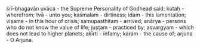 śrī-bhagavān uvāca - the Supreme Personality of Godhead said; kutaḥ - wherefrom; tvā - unto you; kaśmalam - dirtiness; idam - this lamentation; viṣame - in this hour of crisis; samupasthitam - arrived; anārya - persons who do not know the value of life; juṣṭam - practiced by; asvargyam - which does not lead to higher planets; akīrti - infamy; karam - the cause of; arjuna - O Arjuna.